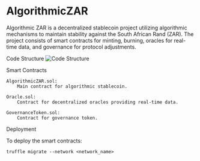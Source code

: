 # AlgorithmicZAR
Algorithmic ZAR is a decentralized stablecoin project utilizing algorithmic mechanisms to maintain stability against the South African Rand (ZAR). The project consists of smart contracts for minting, burning, oracles for real-time data, and governance for protocol adjustments.

Code Structure
![Code Structure](https://ibb.co/stY6rnz)

Smart Contracts

    AlgorithmicZAR.sol:
        Main contract for algorithmic stablecoin.

    Oracle.sol:
        Contract for decentralized oracles providing real-time data.

    GovernanceToken.sol:
        Contract for governance token.

Deployment

To deploy the smart contracts:
    
    truffle migrate --network <network_name>
